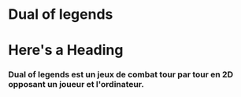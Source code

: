 <h1>Dual of legends</h1>

# Here's a Heading

<h3>Dual of legends est un jeux de combat tour par tour en 2D opposant un joueur et l'ordinateur.</h3>
